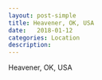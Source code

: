 ```yaml
---
layout: post-simple
title: Heavener, OK, USA
date:   2018-01-12
categories: Location
description: 
---
```


Heavener, OK, USA